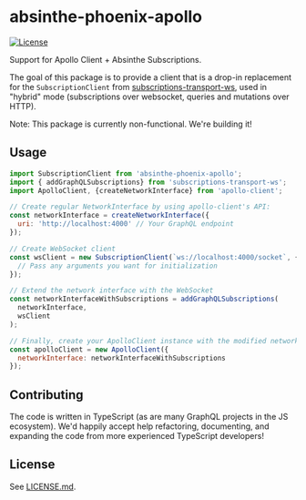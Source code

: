 # absinthe-phoenix-apollo

[![License](https://img.shields.io/badge/License-MIT-blue.svg)](https://opensource.org/licenses/MIT)

Support for Apollo Client + Absinthe Subscriptions.

The goal of this package is to provide a client that is a drop-in replacement
for the `SubscriptionClient` from [subscriptions-transport-ws](https://www.npmjs.com/package/subscriptions-transport-ws), used in "hybrid"
mode (subscriptions over websocket, queries and mutations over HTTP).

Note: This package is currently non-functional. We're building it!

## Usage

```javascript
import SubscriptionClient from 'absinthe-phoenix-apollo';
import { addGraphQLSubscriptions} from 'subscriptions-transport-ws';
import ApolloClient, {createNetworkInterface} from 'apollo-client';

// Create regular NetworkInterface by using apollo-client's API:
const networkInterface = createNetworkInterface({
  uri: 'http://localhost:4000' // Your GraphQL endpoint
});

// Create WebSocket client
const wsClient = new SubscriptionClient(`ws://localhost:4000/socket`, {
  // Pass any arguments you want for initialization
});

// Extend the network interface with the WebSocket
const networkInterfaceWithSubscriptions = addGraphQLSubscriptions(
  networkInterface,
  wsClient
);

// Finally, create your ApolloClient instance with the modified network interface
const apolloClient = new ApolloClient({
  networkInterface: networkInterfaceWithSubscriptions
});
```

## Contributing

The code is written in TypeScript (as are many GraphQL projects in the JS
ecosystem). We'd happily accept help refactoring, documenting, and expanding the
code from more experienced TypeScript developers!

## License

See [LICENSE.md](./LICENSE.md).
